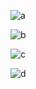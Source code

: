 


![a](https://github.com/user-attachments/assets/935c022d-3f2a-4633-b013-359bca6d4a8e)



![b](https://github.com/user-attachments/assets/df7eb550-9b71-4e99-ac01-e0d5aa663a0b)


![c](https://github.com/user-attachments/assets/7ace8e2c-0083-49f8-9237-03a8ad10f271)

![d](https://github.com/user-attachments/assets/bae1c1ac-6d99-45a5-a1f8-0ad259875e46)
